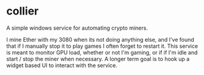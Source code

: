 # collier 
A simple windows service for automating crypto miners.  

I mine Ether with my 3080 when its not doing anything else, and I've found that if I manually stop it to play games I often forget to restart it.  This service is meant to monitor GPU load, whether or not I'm gaming, or if if I'm idle and start / stop the miner when necessary.  A longer term goal is to hook up a widget based UI to interact with the service.  
